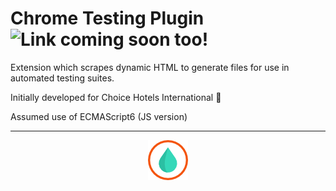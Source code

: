 # Chrome Testing Plugin</b> ![](https://img.shields.io/badge/Chrome_Store-Coming_Soon!-yellow.svg "Link coming soon too!")

Extension which scrapes dynamic HTML to generate files for use in automated testing suites.

Initially developed for Choice Hotels International :hotel:

Assumed use of ECMAScript6 (JS version)

---

<p align="center">
  <a title="Team WATER"><img src="https://github.com/NAUTeamWATER/ChromeTestingPlugin/blob/32978ff68c7cbd73d661db47d9f89f7b3d266978/water-icon48.png"></a>
</p>
